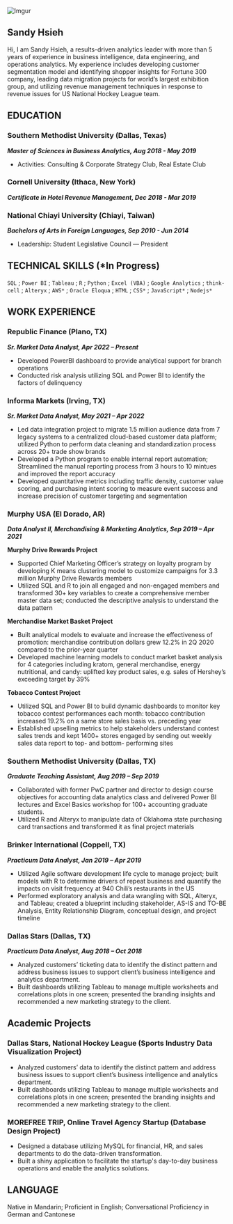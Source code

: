 ![Imgur](https://i.imgur.com/s5bkmoTm.jpg?3)

## Sandy Hsieh

Hi, I am Sandy Hsieh, a results-driven analytics leader with more than 5 years of experience in business intelligence, data engineering, and operations analytics. My experience includes developing customer segmentation model and identifying shopper insights for Fortune 300 company, leading data migration projects for world’s largest exhibition group, and utilizing revenue management techniques in response to revenue issues for US National Hockey League team.


## EDUCATION

### Southern Methodist University (Dallas, Texas)
***Master of Sciences in Business Analytics, Aug 2018 - May 2019***
* Activities: Consulting & Corporate Strategy Club, Real Estate Club 

### Cornell University (Ithaca, New York)
***Certificate in Hotel Revenue Management, Dec 2018 - Mar 2019***

### National Chiayi University (Chiayi, Taiwan)
***Bachelors of Arts in Foreign Languages, Sep 2010 - Jun 2014***
* Leadership: Student Legislative Council — President 

## TECHNICAL SKILLS (*In Progress)  

`SQL` ; `Power BI` ; `Tableau` ; `R` ; `Python` ; `Excel (VBA)` ; `Google Analytics` ; `think-cell` ; `Alteryx` ; `AWS*` ; `Oracle Eloqua` ; `HTML` ; `CSS*` ; `JavaScript*` ; `Nodejs*`


## WORK EXPERIENCE

### Republic Finance (Plano, TX)
***Sr. Market Data Analyst, Apr 2022 – Present***


* Developed PowerBI dashboard to provide analytical support for branch operations
* Conducted risk analysis utilizing SQL and Power BI to identify the factors of delinquency 

### Informa Markets (Irving, TX)
***Sr. Market Data Analyst, May 2021 – Apr 2022***                                               


* Led data integration project to migrate 1.5 million audience data from 7 legacy systems to a centralized cloud-based customer data
platform; utilized Python to perform data cleaning and standardization process across 20+ trade show brands
* Developed a Python program to enable internal report automation; Streamlined the manual reporting process from 3 hours to 10 mintues and improved the report accuracy
* Developed quantitative metrics including traffic density, customer value scoring, and purchasing intent scoring to measure event
success and increase precision of customer targeting and segmentation


### Murphy USA (El Dorado, AR)
***Data Analyst II, Merchandising & Marketing Analytics, Sep 2019 – Apr 2021***                                               

**Murphy Drive Rewards Project**

* Supported Chief Marketing Officer’s strategy on loyalty program by developing K means clustering model to customize campaigns
for 3.3 million Murphy Drive Rewards members
* Utilized SQL and R to join all engaged and non-engaged members and transformed 30+ key variables to create a comprehensive
member master data set; conducted the descriptive analysis to understand the data pattern

**Merchandise Market Basket Project**

* Built analytical models to evaluate and increase the effectiveness of promotion: merchandise contribution dollars grew 12.2% in 2Q
2020 compared to the prior-year quarter
* Developed machine learning models to conduct market basket analysis for 4 categories including kratom, general merchandise,
energy nutritional, and candy: uplifted key product sales, e.g. sales of Hershey’s exceeding target by 39%

**Tobacco Contest Project**

* Utilized SQL and Power BI to build dynamic dashboards to monitor key tobacco contest performances each month: tobacco
contribution increased 19.2% on a same store sales basis vs. preceding year
* Established upselling metrics to help stakeholders understand contest sales trends and kept 1400+ stores engaged by sending out
weekly sales data report to top- and bottom- performing sites


### Southern Methodist University (Dallas, TX)
***Graduate Teaching Assistant, Aug 2019 – Sep 2019***                                            

* Collaborated with former PwC partner and director to design course objectives for accounting data analytics class and delivered
Power BI lectures and Excel Basics workshop for 100+ accounting graduate students.
* Utilized R and Alteryx to manipulate data of Oklahoma state purchasing card transactions and transformed it as final project materials


### Brinker International (Coppell, TX)
***Practicum Data Analyst, Jan 2019 – Apr 2019***                                              


* Utilized Agile software development life cycle to manage project; built models with R to determine drivers of repeat business and quantify the impacts on visit frequency at 940 Chili’s restaurants in the US
* Performed exploratory analysis and data wrangling with SQL, Alteryx, and Tableau; created a blueprint including stakeholder, AS-IS and TO-BE Analysis, Entity Relationship Diagram, conceptual design, and project timeline


### Dallas Stars (Dallas, TX)
***Practicum Data Analyst, Aug 2018 – Oct 2018***                                              


* Analyzed customers’ ticketing data to identify the distinct pattern and address business issues to support client’s business intelligence and analytics department. 
* Built dashboards utilizing Tableau to manage multiple worksheets and correlations plots in one screen; presented the branding insights and recommended a new marketing strategy to the client. 


## Academic Projects

### Dallas Stars, National Hockey League (Sports Industry Data Visualization Project) 
* Analyzed customers’ data to identify the distinct pattern and address business issues to support client’s business intelligence and analytics department. 
* Built dashboards utilizing Tableau to manage multiple worksheets and correlations plots in one screen; presented the branding insights and recommended a new marketing strategy to the client. 


### MOREFREE TRIP, Online Travel Agency Startup (Database Design Project)
* Designed a database utilizing MySQL for financial, HR, and sales departments to do the data-driven transformation.
* Built a shiny application to facilitate the startup's day-to-day business operations and enable the analytics solutions.


## LANGUAGE
Native in Mandarin; Proficient in English; Conversational Proficiency in German and Cantonese 



